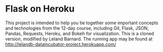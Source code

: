 # Flask on Heroku

This project is intended to help you tie together some important concepts and
technologies from the 12-day course, including Git, Flask, JSON, Pandas,
Requests, Heroku, and Bokeh for visualization.
This is a cloned version, modified by Leland Barnard.  The running app may be found at http://lelandb-dataincubator-project.herokuapp.com/
